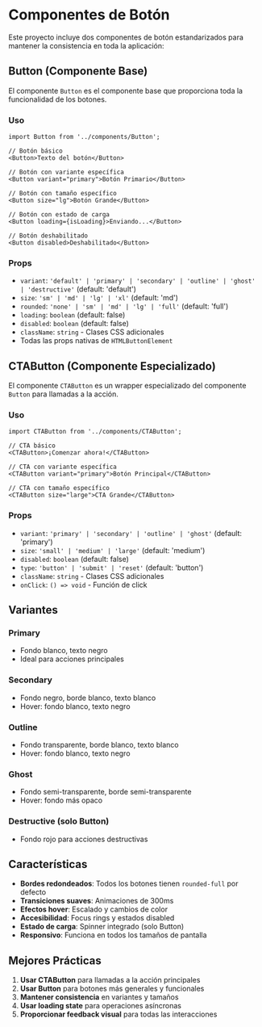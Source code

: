 # Componentes de Botón

Este proyecto incluye dos componentes de botón estandarizados para mantener la consistencia en toda la aplicación:

## Button (Componente Base)

El componente `Button` es el componente base que proporciona toda la funcionalidad de los botones.

### Uso

```tsx
import Button from '../components/Button';

// Botón básico
<Button>Texto del botón</Button>

// Botón con variante específica
<Button variant="primary">Botón Primario</Button>

// Botón con tamaño específico
<Button size="lg">Botón Grande</Button>

// Botón con estado de carga
<Button loading={isLoading}>Enviando...</Button>

// Botón deshabilitado
<Button disabled>Deshabilitado</Button>
```

### Props

- `variant`: `'default' | 'primary' | 'secondary' | 'outline' | 'ghost' | 'destructive'` (default: 'default')
- `size`: `'sm' | 'md' | 'lg' | 'xl'` (default: 'md')
- `rounded`: `'none' | 'sm' | 'md' | 'lg' | 'full'` (default: 'full')
- `loading`: `boolean` (default: false)
- `disabled`: `boolean` (default: false)
- `className`: `string` - Clases CSS adicionales
- Todas las props nativas de `HTMLButtonElement`

## CTAButton (Componente Especializado)

El componente `CTAButton` es un wrapper especializado del componente `Button` para llamadas a la acción.

### Uso

```tsx
import CTAButton from '../components/CTAButton';

// CTA básico
<CTAButton>¡Comenzar ahora!</CTAButton>

// CTA con variante específica
<CTAButton variant="primary">Botón Principal</CTAButton>

// CTA con tamaño específico
<CTAButton size="large">CTA Grande</CTAButton>
```

### Props

- `variant`: `'primary' | 'secondary' | 'outline' | 'ghost'` (default: 'primary')
- `size`: `'small' | 'medium' | 'large'` (default: 'medium')
- `disabled`: `boolean` (default: false)
- `type`: `'button' | 'submit' | 'reset'` (default: 'button')
- `className`: `string` - Clases CSS adicionales
- `onClick`: `() => void` - Función de click

## Variantes

### Primary
- Fondo blanco, texto negro
- Ideal para acciones principales

### Secondary
- Fondo negro, borde blanco, texto blanco
- Hover: fondo blanco, texto negro

### Outline
- Fondo transparente, borde blanco, texto blanco
- Hover: fondo blanco, texto negro

### Ghost
- Fondo semi-transparente, borde semi-transparente
- Hover: fondo más opaco

### Destructive (solo Button)
- Fondo rojo para acciones destructivas

## Características

- **Bordes redondeados**: Todos los botones tienen `rounded-full` por defecto
- **Transiciones suaves**: Animaciones de 300ms
- **Efectos hover**: Escalado y cambios de color
- **Accesibilidad**: Focus rings y estados disabled
- **Estado de carga**: Spinner integrado (solo Button)
- **Responsivo**: Funciona en todos los tamaños de pantalla

## Mejores Prácticas

1. **Usar CTAButton** para llamadas a la acción principales
2. **Usar Button** para botones más generales y funcionales
3. **Mantener consistencia** en variantes y tamaños
4. **Usar loading state** para operaciones asíncronas
5. **Proporcionar feedback visual** para todas las interacciones 